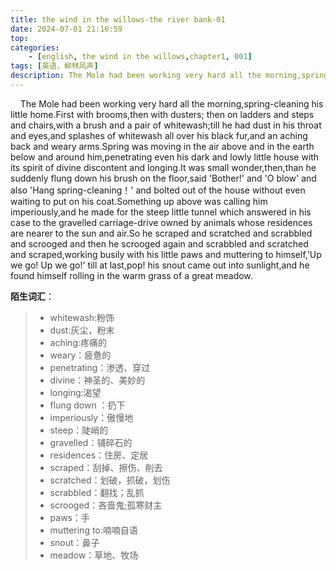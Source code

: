 ```yaml
---
title: the wind in the willows-the river bank-01
date: 2024-07-01 21:16:59
top:
categories:
    - [english, the wind in the willows,chapter1, 001]
tags: [英语，柳林风声]
description: The Mole had been working very hard all the morning,spring-cleaning his little home.
---
```

&nbsp;&nbsp;&nbsp;&nbsp;The Mole had been working very hard all the morning,spring-cleaning his little home.First with brooms,then with dusters; then on ladders and steps and chairs,with a brush and a pair of whitewash;till he had dust in his throat and eyes,and splashes of whitewash all over his black fur,and an aching back and weary arms.Spring was moving in the air above and in the earth below and around him,penetrating even his dark and lowly little house with its spirit of divine discontent and longing.It was small wonder,then,than he suddenly flung down his brush on the floor,said 'Bother!' and 'O blow' and also 'Hang spring-cleaning！' and bolted out of the house without even waiting to put on his coat.Something up above was calling him imperiously,and he made for the steep little tunnel which answered in his case to the gravelled  carriage-drive owned by animals whose residences are nearer to the sun and air.So he scraped and scratched and scrabbled and scrooged and then he scrooged again and scrabbled and scratched and scraped,working busily with his little paws and muttering to himself,'Up we go! Up we go!' till at last,pop! his snout came out into sunlight,and he found himself rolling in the warm grass of a great meadow.



**陌生词汇**：


> - whitewash:粉饰
> - dust:灰尘，粉末
> - aching:疼痛的
> - weary：疲惫的
> - penetrating：渗透、穿过
> - divine：神圣的、美妙的
> - longing:渴望
> - flung down ：扔下
> - imperiously：傲慢地
> - steep：陡峭的
> - gravelled：铺碎石的
> - residences：住房、定居
> - scraped：刮掉、擦伤、削去
> - scratched：划破，抓破，划伤
> - scrabbled：翻找；乱抓
> - scrooged：吝啬鬼;孤寒财主
> - paws：手
> - muttering to:喃喃自语
> - snout：鼻子
> - meadow：草地、牧场


